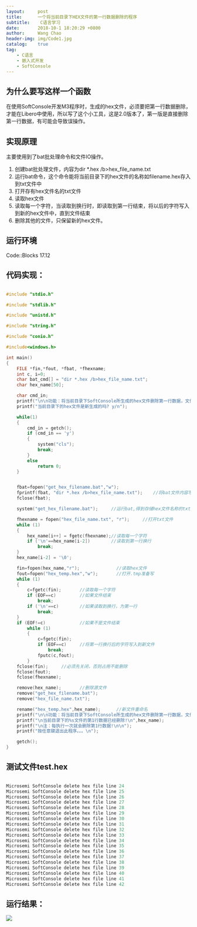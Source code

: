 ```yaml
---
layout:     post
title:      一个将当前目录下HEX文件的第一行数据删除的程序
subtitle:	 C语言学习
date:       2018-10-1 18:20:29 +0800
author:     Wang Chao
header-img: img/Code1.jpg
catalog:    true
tag:
    - C语言
    - 嵌入式开发
    - SoftConsole
---
```


## 为什么要写这样一个函数

在使用SoftConsole开发M3程序时，生成的hex文件，必须要把第一行数据删除，才能在Libero中使用，所以写了这个小工具，这是2.0版本了，第一版是直接删除第一行数据，有可能会导致误操作。

## 实现原理

主要使用到了bat批处理命令和文件IO操作。

1. 创建bat批处理文件，内容为dir *.hex /b>hex_file_name.txt
2. 运行bat命令，这个命令能将当前目录下的hex文件的名称如filename.hex存入到txt文件中
3. 打开存有hex文件名的txt文件
3. 读取hex文件
4. 读取每一个字符，当读取到换行时，即读取到第一行结束，将以后的字符写入到新的hex文件中，直到文件结束
5. 删除其他的文件，只保留新的hex文件。

## 运行环境

Code::Blocks 17.12

## 代码实现：

```c

#include "stdio.h"

#include "stdlib.h"

#include "unistd.h"

#include "string.h"

#include "conio.h"

#include<windows.h>

int main()
{
    FILE *fin,*fout, *fbat, *fhexname;
    int c, i=0;
    char bat_cmd[] = "dir *.hex /b>hex_file_name.txt";
    char hex_name[50];

    char cmd_in;
    printf("\n\n功能：将当前目录下SoftConsole所生成的hex文件删除第一行数据，文件名不限——v1.3\n\n");
    printf("当前目录下的hex文件是新生成的吗? y/n");

    while(1)
    {
        cmd_in = getch();
        if (cmd_in == 'y')
        {
            system("cls");
            break;
        }
        else
            return 0;
    }


    fbat=fopen("get_hex_filename.bat","w");
    fprintf(fbat, "dir *.hex /b>hex_file_name.txt");    //将bat文件内容写入文件
    fclose(fbat);

    system("get_hex_filename.bat");     //运行bat,得到存储hex文件名称的txt文件

    fhexname = fopen("hex_file_name.txt", "r");     //打开txt文件
    while (1)
    {
        hex_name[i++] = fgetc(fhexname);//读取每一个字符
        if ('\n'==hex_name[i-2])        //读取到第一行换行
            break;
    }
    hex_name[i-2] = '\0';

    fin=fopen(hex_name,"r");              //读取hex文件
    fout=fopen("hex_temp.hex","w");       //打开.tmp准备写
    while (1)
    {
        c=fgetc(fin);       //读取每一个字符
        if (EOF==c)         //如果文件结束
            break;
        if ('\n'==c)        //如果读取到换行，为第一行
            break;
    }
    if (EOF!=c)             //如果不是文件结束
        while (1)
        {
            c=fgetc(fin);
            if (EOF==c)     //将第一行换行后的字符写入到新文件
                break;
            fputc(c,fout);
        }
    fclose(fin);     //必须先关闭，否则占用不能删除
    fclose(fout);
    fclose(fhexname);

    remove(hex_name);       //删除源文件
    remove("get_hex_filename.bat");
    remove("hex_file_name.txt");

    rename("hex_temp.hex",hex_name);      //新文件重命名
    printf("\n\n功能：将当前目录下SoftConsole所生成的hex文件删除第一行数据，文件名不限——v1.3\n\n");
    printf("\n当前目录下的%s文件的第1行数据已经删除!\n",hex_name);
    printf("\n注：每执行一次就会删除第1行数据!\n\n");
    printf("按任意键退出此程序。。。\n");

    getch();
}

```

## 测试文件test.hex


```c

Microsemi SoftConsole delete hex file line 24
Microsemi SoftConsole delete hex file line 25
Microsemi SoftConsole delete hex file line 26
Microsemi SoftConsole delete hex file line 27
Microsemi SoftConsole delete hex file line 28
Microsemi SoftConsole delete hex file line 29
Microsemi SoftConsole delete hex file line 30
Microsemi SoftConsole delete hex file line 31
Microsemi SoftConsole delete hex file line 32
Microsemi SoftConsole delete hex file line 33
Microsemi SoftConsole delete hex file line 34
Microsemi SoftConsole delete hex file line 35
Microsemi SoftConsole delete hex file line 36
Microsemi SoftConsole delete hex file line 37
Microsemi SoftConsole delete hex file line 38
Microsemi SoftConsole delete hex file line 39
Microsemi SoftConsole delete hex file line 40
Microsemi SoftConsole delete hex file line 41
Microsemi SoftConsole delete hex file line 42

```


## 运行结果：

![](http://wcc-blog.oss-cn-beijing.aliyuncs.com/18-10-1/65339483.jpg)
